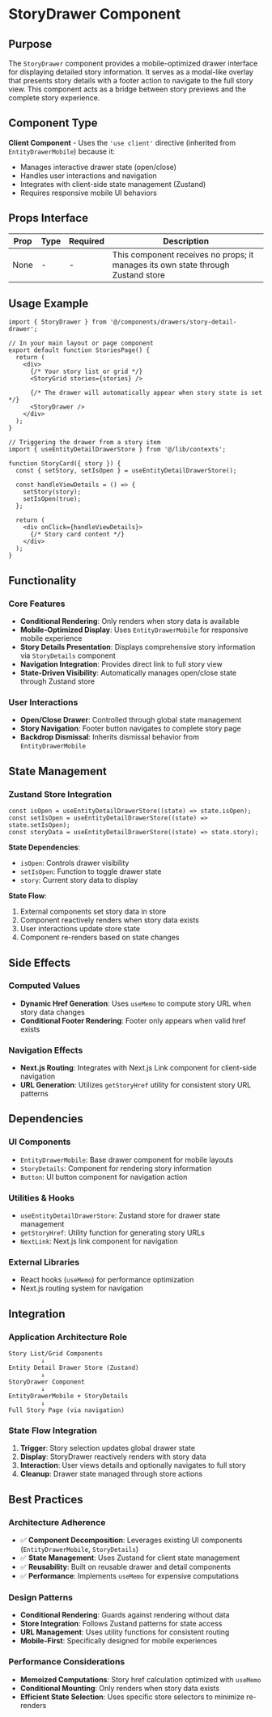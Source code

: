 # StoryDrawer Component

## Purpose

The `StoryDrawer` component provides a mobile-optimized drawer interface for displaying detailed story information. It serves as a modal-like overlay that presents story details with a footer action to navigate to the full story view. This component acts as a bridge between story previews and the complete story experience.

## Component Type

**Client Component** - Uses the `'use client'` directive (inherited from `EntityDrawerMobile`) because it:
- Manages interactive drawer state (open/close)
- Handles user interactions and navigation
- Integrates with client-side state management (Zustand)
- Requires responsive mobile UI behaviors

## Props Interface

| Prop | Type | Required | Description |
|------|------|----------|-------------|
| None | - | - | This component receives no props; it manages its own state through Zustand store |

## Usage Example

```tsx
import { StoryDrawer } from '@/components/drawers/story-detail-drawer';

// In your main layout or page component
export default function StoriesPage() {
  return (
    <div>
      {/* Your story list or grid */}
      <StoryGrid stories={stories} />
      
      {/* The drawer will automatically appear when story state is set */}
      <StoryDrawer />
    </div>
  );
}

// Triggering the drawer from a story item
import { useEntityDetailDrawerStore } from '@/lib/contexts';

function StoryCard({ story }) {
  const { setStory, setIsOpen } = useEntityDetailDrawerStore();
  
  const handleViewDetails = () => {
    setStory(story);
    setIsOpen(true);
  };
  
  return (
    <div onClick={handleViewDetails}>
      {/* Story card content */}
    </div>
  );
}
```

## Functionality

### Core Features
- **Conditional Rendering**: Only renders when story data is available
- **Mobile-Optimized Display**: Uses `EntityDrawerMobile` for responsive mobile experience
- **Story Details Presentation**: Displays comprehensive story information via `StoryDetails` component
- **Navigation Integration**: Provides direct link to full story view
- **State-Driven Visibility**: Automatically manages open/close state through Zustand store

### User Interactions
- **Open/Close Drawer**: Controlled through global state management
- **Story Navigation**: Footer button navigates to complete story page
- **Backdrop Dismissal**: Inherits dismissal behavior from `EntityDrawerMobile`

## State Management

### Zustand Store Integration
```tsx
const isOpen = useEntityDetailDrawerStore((state) => state.isOpen);
const setIsOpen = useEntityDetailDrawerStore((state) => state.setIsOpen);
const storyData = useEntityDetailDrawerStore((state) => state.story);
```

**State Dependencies**:
- `isOpen`: Controls drawer visibility
- `setIsOpen`: Function to toggle drawer state
- `story`: Current story data to display

**State Flow**:
1. External components set story data in store
2. Component reactively renders when story data exists
3. User interactions update store state
4. Component re-renders based on state changes

## Side Effects

### Computed Values
- **Dynamic Href Generation**: Uses `useMemo` to compute story URL when story data changes
- **Conditional Footer Rendering**: Footer only appears when valid href exists

### Navigation Effects
- **Next.js Routing**: Integrates with Next.js Link component for client-side navigation
- **URL Generation**: Utilizes `getStoryHref` utility for consistent story URL patterns

## Dependencies

### UI Components
- `EntityDrawerMobile`: Base drawer component for mobile layouts
- `StoryDetails`: Component for rendering story information
- `Button`: UI button component for navigation action

### Utilities & Hooks
- `useEntityDetailDrawerStore`: Zustand store for drawer state management
- `getStoryHref`: Utility function for generating story URLs
- `NextLink`: Next.js link component for navigation

### External Libraries
- React hooks (`useMemo`) for performance optimization
- Next.js routing system for navigation

## Integration

### Application Architecture Role
```
Story List/Grid Components
         ↓
Entity Detail Drawer Store (Zustand)
         ↓
StoryDrawer Component
         ↓
EntityDrawerMobile + StoryDetails
         ↓
Full Story Page (via navigation)
```

### State Flow Integration
1. **Trigger**: Story selection updates global drawer state
2. **Display**: StoryDrawer reactively renders with story data
3. **Interaction**: User views details and optionally navigates to full story
4. **Cleanup**: Drawer state managed through store actions

## Best Practices

### Architecture Adherence
- ✅ **Component Decomposition**: Leverages existing UI components (`EntityDrawerMobile`, `StoryDetails`)
- ✅ **State Management**: Uses Zustand for client state management
- ✅ **Reusability**: Built on reusable drawer and detail components
- ✅ **Performance**: Implements `useMemo` for expensive computations

### Design Patterns
- **Conditional Rendering**: Guards against rendering without data
- **Store Integration**: Follows Zustand patterns for state access
- **URL Management**: Uses utility functions for consistent routing
- **Mobile-First**: Specifically designed for mobile experiences

### Performance Considerations
- **Memoized Computations**: Story href calculation optimized with `useMemo`
- **Conditional Mounting**: Only renders when story data exists
- **Efficient State Selection**: Uses specific store selectors to minimize re-renders